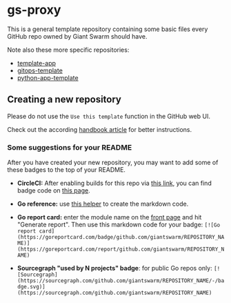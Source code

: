 # gs-proxy

This is a general template repository containing some basic files every GitHub repo owned by Giant Swarm should have.

Note also these more specific repositories:

- [template-app](https://github.com/giantswarm/template-app)
- [gitops-template](https://github.com/giantswarm/gitops-template)
- [python-app-template](https://github.com/giantswarm/python-app-template)

## Creating a new repository

Please do not use the `Use this template` function in the GitHub web UI.

Check out the according [handbook article](https://handbook.giantswarm.io/docs/dev-and-releng/repository/go/) for better instructions.

### Some suggestions for your README

After you have created your new repository, you may want to add some of these badges to the top of your README.

- **CircleCI:** After enabling builds for this repo via [this link](https://circleci.com/setup-project/gh/giantswarm/REPOSITORY_NAME), you can find badge code on [this page](https://app.circleci.com/settings/project/github/giantswarm/REPOSITORY_NAME/status-badges).

- **Go reference:** use [this helper](https://pkg.go.dev/badge/) to create the markdown code.

- **Go report card:** enter the module name on the [front page](https://goreportcard.com/) and hit "Generate report". Then use this markdown code for your badge: `[![Go report card](https://goreportcard.com/badge/github.com/giantswarm/REPOSITORY_NAME)](https://goreportcard.com/report/github.com/giantswarm/REPOSITORY_NAME)`

- **Sourcegraph "used by N projects" badge**: for public Go repos only: `[![Sourcegraph](https://sourcegraph.com/github.com/giantswarm/REPOSITORY_NAME/-/badge.svg)](https://sourcegraph.com/github.com/giantswarm/REPOSITORY_NAME)`
